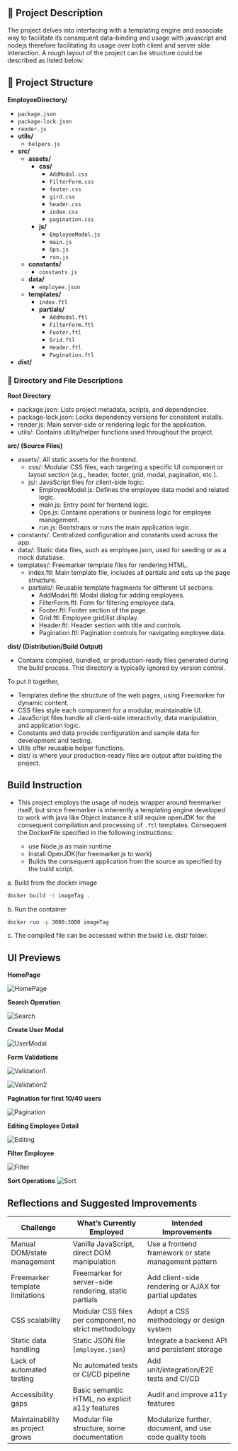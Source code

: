 ## 📁 Project Description
The project delves into interfacing with a templating engine and associate way to facilitate its consequent data-binding and usage with javascript and nodejs therefore facilitating its usage over both client and server side interaction. A rough layout of the project can be structure could be described as listed below: 

## 📁 Project Structure

**EmployeeDirectory/**
  - `package.json`
  - `package-lock.json`
  - `render.js`
  - **utils/**
    - `helpers.js`
  - **src/**
    - **assets/**
      - **css/**
        - `AddModal.css`
        - `FilterForm.css`
        - `footer.css`
        - `gird.css`
        - `header.css`
        - `index.css`
        - `pagination.css`
      - **js/**
        - `EmployeeModel.js`
        - `main.js`
        - `Ops.js`
        - `run.js`
    - **constants/**
      - `constants.js`
    - **data/**
      - `employee.json`
    - **templates/**
      - `index.ftl`
      - **partials/**
        - `AddModal.ftl`
        - `FilterForm.ftl`
        - `Footer.ftl`
        - `Grid.ftl`
        - `Header.ftl`
        - `Pagination.ftl`
  - **dist/**

### 📁 Directory and File Descriptions

**Root Directory**
- package.json: Lists project metadata, scripts, and dependencies.
- package-lock.json: Locks dependency versions for consistent installs.
- render.js: Main server-side or rendering logic for the application.
- utils/: Contains utility/helper functions used throughout the project.

**src/ (Source Files)**
- assets/: All static assets for the frontend.
    - css/: Modular CSS files, each targeting a specific UI component or layout section (e.g., header, footer, grid, modal, pagination, etc.).
    - js/: JavaScript files for client-side logic:
        - EmployeeModel.js: Defines the employee data model and related logic.
        - main.js: Entry point for frontend logic.
        - Ops.js: Contains operations or business logic for employee management.
        - run.js: Bootstraps or runs the main application logic.
- constants/: Centralized configuration and constants used across the app.
- data/: Static data files, such as employee.json, used for seeding or as a mock database.
- templates/: Freemarker template files for rendering HTML.
    - index.ftl: Main template file, includes all partials and sets up the page structure.
    - partials/: Reusable template fragments for different UI sections:
        - AddModal.ftl: Modal dialog for adding employees.
        - FilterForm.ftl: Form for filtering employee data.
        - Footer.ftl: Footer section of the page.
        - Grid.ftl: Employee grid/list display.
        - Header.ftl: Header section with title and controls.
        - Pagination.ftl: Pagination controls for navigating employee data.

**dist/ (Distribution/Build Output)**
- Contains compiled, bundled, or production-ready files generated during the build process. This directory is typically ignored by version control.

To put it together, 
- Templates define the structure of the web pages, using Freemarker for dynamic content.
- CSS files style each component for a modular, maintainable UI.
- JavaScript files handle all client-side interactivity, data manipulation, and application logic.
- Constants and data provide configuration and sample data for development and testing.
- Utils offer reusable helper functions.
- dist/ is where your production-ready files are output after building the project.

## Build Instruction
- This project employs the usage of nodejs wrapper around freemarker itself, but since freemarker is inherently a templating engine developed to work with java like Object instance it still require openJDK for the consequent compilation and processing of `.ftl` templates. Consequent the DockerFile specified in the following instructions: 

    - use Node.js as main runtime
    - Install OpenJDK(for freemarker.js to work)
    - Builds the consequent application from the source as specified by the build script. 

a. Build from the docker image
```sh
docker build -t imageTag .
```
b. Run the container

```sh
docker run -p 3000:3000 imageTag
```

c. The compiled file can be accessed within the build i.e. dist/ folder. 

## UI Previews

**HomePage**

![HomePage](/src/assets/images/HomePage.png)

**Search Operation**

![Search](/src/assets/images/Search.png)

**Create User Modal**

![UserModal](/src/assets/images/UserModal.png)

**Form Validations**

![Validation1](/src/assets/images/Validation1.png)

![Validation2](/src/assets/images/Validation2.png)

**Pagination for first 10/40 users**

![Pagination](/src/assets/images/Pagination.png)

**Editing Employee Detail**

![Editing](/src/assets/images/EditUser.png)

**Filter Employee**

![Filter](/src/assets/images/Filter.png)

**Sort Operations**
![Sort](/src/assets/images/Sort.png)

## Reflections and Suggested Improvements

| Challenge                        | What’s Currently Employed                                 | Intended Improvements                                      |
|-----------------------------------|-----------------------------------------------------------|------------------------------------------------------------|
| Manual DOM/state management       | Vanilla JavaScript, direct DOM manipulation               | Use a frontend framework or state management pattern       |
| Freemarker template limitations   | Freemarker for server-side rendering, static partials     | Add client-side rendering or AJAX for partial updates      |
| CSS scalability                  | Modular CSS files per component, no strict methodology    | Adopt a CSS methodology or design system                   |
| Static data handling              | Static JSON file (`employee.json`)                        | Integrate a backend API and persistent storage             |
| Lack of automated testing         | No automated tests or CI/CD pipeline                      | Add unit/integration/E2E tests and CI/CD                   |
| Accessibility gaps                | Basic semantic HTML, no explicit a11y features            | Audit and improve a11y features                            |
| Maintainability as project grows  | Modular file structure, some documentation                | Modularize further, document, and use code quality tools   |
